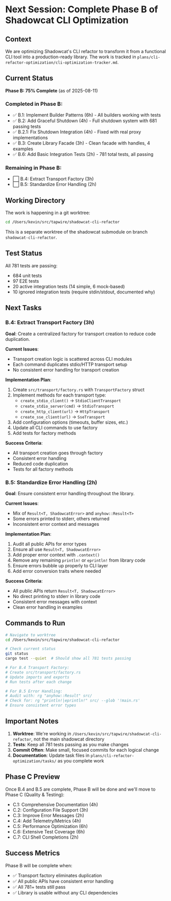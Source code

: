 # Next Session: Complete Phase B of Shadowcat CLI Optimization

## Context

We are optimizing Shadowcat's CLI refactor to transform it from a functional CLI tool into a production-ready library. The work is tracked in `plans/cli-refactor-optimization/cli-optimization-tracker.md`.

## Current Status

**Phase B: 75% Complete** (as of 2025-08-11)

### Completed in Phase B:
- ✅ B.1: Implement Builder Patterns (6h) - All builders working with tests
- ✅ B.2: Add Graceful Shutdown (4h) - Full shutdown system with 681 passing tests
- ✅ B.2.1: Fix Shutdown Integration (4h) - Fixed with real proxy implementations
- ✅ B.3: Create Library Facade (3h) - Clean facade with handles, 4 examples
- ✅ B.6: Add Basic Integration Tests (2h) - 781 total tests, all passing

### Remaining in Phase B:
- ⬜ B.4: Extract Transport Factory (3h)
- ⬜ B.5: Standardize Error Handling (2h)

## Working Directory

The work is happening in a git worktree:
```bash
cd /Users/kevin/src/tapwire/shadowcat-cli-refactor
```

This is a separate worktree of the shadowcat submodule on branch `shadowcat-cli-refactor`.

## Test Status

All 781 tests are passing:
- 684 unit tests
- 97 E2E tests  
- 20 active integration tests (14 simple, 6 mock-based)
- 10 ignored integration tests (require stdin/stdout, documented why)

## Next Tasks

### B.4: Extract Transport Factory (3h)

**Goal**: Create a centralized factory for transport creation to reduce code duplication.

**Current Issues**:
- Transport creation logic is scattered across CLI modules
- Each command duplicates stdio/HTTP transport setup
- No consistent error handling for transport creation

**Implementation Plan**:
1. Create `src/transport/factory.rs` with `TransportFactory` struct
2. Implement methods for each transport type:
   - `create_stdio_client()` -> `StdioClientTransport`
   - `create_stdio_server(cmd)` -> `StdioTransport`
   - `create_http_client(url)` -> `HttpTransport`
   - `create_sse_client(url)` -> `SseTransport`
3. Add configuration options (timeouts, buffer sizes, etc.)
4. Update all CLI commands to use factory
5. Add tests for factory methods

**Success Criteria**:
- All transport creation goes through factory
- Consistent error handling
- Reduced code duplication
- Tests for all factory methods

### B.5: Standardize Error Handling (2h)

**Goal**: Ensure consistent error handling throughout the library.

**Current Issues**:
- Mix of `Result<T, ShadowcatError>` and `anyhow::Result<T>`
- Some errors printed to stderr, others returned
- Inconsistent error context and messages

**Implementation Plan**:
1. Audit all public APIs for error types
2. Ensure all use `Result<T, ShadowcatError>`
3. Add proper error context with `.context()`
4. Remove any remaining `println!` or `eprintln!` from library code
5. Ensure errors bubble up properly to CLI layer
6. Add error conversion traits where needed

**Success Criteria**:
- All public APIs return `Result<T, ShadowcatError>`
- No direct printing to stderr in library code
- Consistent error messages with context
- Clean error handling in examples

## Commands to Run

```bash
# Navigate to worktree
cd /Users/kevin/src/tapwire/shadowcat-cli-refactor

# Check current status
git status
cargo test --quiet  # Should show all 781 tests passing

# For B.4 Transport Factory:
# Create src/transport/factory.rs
# Update imports and exports
# Run tests after each change

# For B.5 Error Handling:
# Audit with: rg "anyhow::Result" src/
# Check for: rg "println!|eprintln!" src/ --glob '!main.rs'
# Ensure consistent error types
```

## Important Notes

1. **Worktree**: We're working in `/Users/kevin/src/tapwire/shadowcat-cli-refactor`, not the main shadowcat directory
2. **Tests**: Keep all 781 tests passing as you make changes
3. **Commit Often**: Make small, focused commits for each logical change
4. **Documentation**: Update task files in `plans/cli-refactor-optimization/tasks/` as you complete work

## Phase C Preview

Once B.4 and B.5 are complete, Phase B will be done and we'll move to Phase C (Quality & Testing):
- C.1: Comprehensive Documentation (4h)
- C.2: Configuration File Support (3h)
- C.3: Improve Error Messages (2h)
- C.4: Add Telemetry/Metrics (4h)
- C.5: Performance Optimization (6h)
- C.6: Extensive Test Coverage (6h)
- C.7: CLI Shell Completions (2h)

## Success Metrics

Phase B will be complete when:
- ✅ Transport factory eliminates duplication
- ✅ All public APIs have consistent error handling
- ✅ All 781+ tests still pass
- ✅ Library is usable without any CLI dependencies